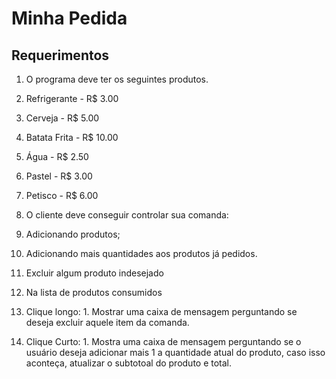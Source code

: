# Minha Pedida

## Requerimentos

1. O programa deve ter os seguintes produtos.
  1. Refrigerante - R$ 3.00
  2. Cerveja - R$ 5.00
  3. Batata Frita - R$ 10.00
  4. Água - R$ 2.50
  5. Pastel - R$ 3.00
  6. Petisco - R$ 6.00

2. O cliente deve conseguir controlar sua comanda:
  1. Adicionando produtos;
  2. Adicionando mais quantidades aos produtos já pedidos.
  3. Excluir algum produto indesejado
  
3. Na lista de produtos consumidos
  1. Clique longo:
    1. Mostrar uma caixa de mensagem perguntando se deseja excluir aquele item da comanda.
  2. Clique Curto:
    1. Mostra uma caixa de mensagem perguntando se o usuário deseja adicionar mais 1 a quantidade atual do produto, caso isso aconteça, atualizar o subtotoal do produto e total.

